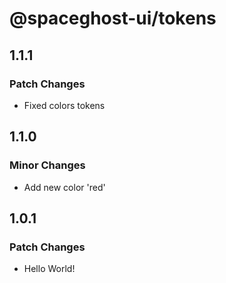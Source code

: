 # @spaceghost-ui/tokens

## 1.1.1

### Patch Changes

- Fixed colors tokens

## 1.1.0

### Minor Changes

- Add new color 'red'

## 1.0.1

### Patch Changes

- Hello World!
